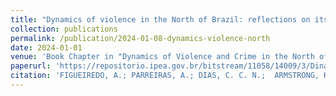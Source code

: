 ```yaml
---
title: "Dynamics of violence in the North of Brazil: reflections on its origins and persistence"
collection: publications
permalink: /publication/2024-01-08-dynamics-violence-north
date: 2024-01-01
venue: 'Book Chapter in "Dynamics of Violence and Crime in the North of Brazil" (Ipea, 2024)'
paperurl: 'https://repositorio.ipea.gov.br/bitstream/11058/14009/3/Dinamicas_da_violencia_Cap1.pdf'
citation: 'FIGUEIREDO, A.; PARREIRAS, A.; DIAS, C. C. N.;  ARMSTRONG, K. C.;  SANTOS, M. P. G.; REIS, M. M.; PALMIERI, P.; GUIMARAES, R.; CUNHA, V. H. &quot; Dynamics of violence in the North of Brazil: reflections on its origins and persistence&quot;. In: <i>Dynamics of Violence and Crime in the North of Brazil</i>. 1 ed. Brasília: Ipea, 2024, p. 9-33.'
---
```

